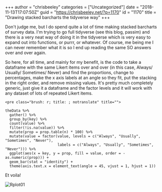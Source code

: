 +++
author = "chrisbeeley"
categories = ["Uncategorized"]
date = "2018-11-13T17:07:50Z"
guid = "https://chrisbeeley.net/?p=1170"
id = "1170"
title = "Drawing stacked barcharts the tidyverse way"
+++

Don't judge me, but I do spend quite a lot of time making stacked barcharts of survey data. I'm trying to go full tidyverse (see this blog, passim) and there is a very neat way of doing it in the tidyverse which is very easy to expand out into functions, or purrr, or whatever. Of course, me being me I can never remember what it is so I end up reading the same SO answers over and over again.

So here, for all time, and mainly for my benefit, is the code to take a dataframe with the same Likert items over and over (in this case, Always/ Usually/ Sometimes/ Never) and find the proportions, change to percentages, make the x axis labels at an angle so they fit, put the stacking in the right order, and remove missing values. It's pretty much completely generic, just give it a dataframe and the factor levels and it will work with any dataset of lots of repeated Likert items.

```
<pre class="brush: r; title: ; notranslate" title="">

theData %>% 
  gather() %>% 
  group_by(key) %>% 
  count(value) %>%
  filter(!is.na(value)) %>% 
  mutate(prop = prop.table(n) * 100) %>%
  mutate(value = factor(value, levels = c("Always", "Usually", "Sometimes", "Never"), 
                        labels = c("Always", "Usually", "Sometimes", "Never"))) %>% 
  ggplot(aes(x = key, y = prop, fill = value, order = -as.numeric(prop))) + 
  geom_bar(stat = "identity") + 
  theme(axis.text.x = element_text(angle = 45, vjust = 1, hjust = 1))
```

Et voila!

![Rplot01](https://chrisbeeley.net/wp-content/uploads/2018/11/Rplot01.png)